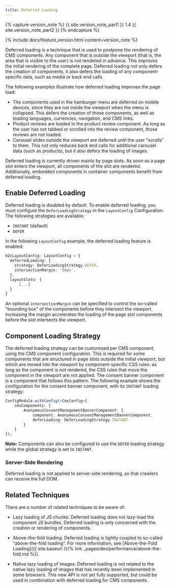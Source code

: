 ```yaml
---
title: Deferred Loading
---
```


{% capture version_note %}
{{ site.version_note_part1 }} 1.4 {{ site.version_note_part2 }}
{% endcapture %}

{% include docs/feature_version.html content=version_note %}

Deferred loading is a technique that is used to postpone the rendering of CMS components. Any component that is outside the viewport (that is, the area that is visible to the user) is not rendered in advance. This improves the initial rendering of the complete page. Deferred loading not only defers the creation of components, it also defers the loading of any component-specific data, such as media or back end calls.

The following examples illustrate how deferred loading improves the page load:

- The components used in the hamburger menu are deferred on mobile devices, since they are not inside the viewport when the menu is collapsed. This defers the creation of those components, as well as loading languages, currencies, navigation, and CMS links.
- Product reviews are loaded in the product review component. As long as the user has not tabbed or scrolled into the review component, those reviews are not loaded.
- Carousel slides outside the viewport are deferred until the user "scrolls" to them. This not only reduces back end calls for additional carousel data (such as products), but it also defers the loading of images.

Deferred loading is currently driven mainly by page slots. As soon as a page slot enters the viewport, all components of the slot are rendered. Additionally, embedded components in container components benefit from deferred loading.

## Enable Deferred Loading

Deferred loading is disabled by default. To enable deferred loading, you must configure the `DeferLoadingStrategy` in the `LayoutConfig` Configuration. The following strategies are available:

- `INSTANT` (default)
- `DEFER`

In the following `LayoutConfig` example, the deferred loading feature is enabled:

```typescript
b2cLayoutConfig: LayoutConfig = {
  deferredLoading: {
    strategy: DeferLoadingStrategy.DEFER,
    intersectionMargin: '50px',
  },
  layoutSlots: {
      [...]
  }
}
```

An optional `intersectionMargin` can be specified to control the so-called "bounding box" of the components before they intersect the viewport. Increasing the margin accelerates the loading of the page slot components before the slot intersects the viewport.

## Component Loading Strategy

The deferred loading strategy can be customized per CMS component, using the CMS component configuration. This is required for some components that are structured in page slots outside the initial viewport, but which are moved into the viewport by component-specific CSS rules: as long as the component is not rendered, the CSS rules that move the component in the viewport are not applied. The consent banner component is a component that follows this pattern. The following example shows the configuration for the consent banner component, with its `INSTANT` loading strategy:

```typescript
ConfigModule.withConfig(<CmsConfig>{
    cmsComponents: {
        AnonymousConsentManagementBannerComponent: {
            component: AnonymousConsentManagementBannerComponent,
            deferLoading: DeferLoadingStrategy.INSTANT
        }
    }
});
```

**Note:** Components can also be configured to use the `DEFER` loading strategy while the global strategy is set to `INSTANT`.

### Server-Side Rendering

Deferred loading is not applied to server-side rendering, so that crawlers can receive the full DOM.

## Related Techniques

There are a number of related techniques to be aware of:

- Lazy loading of JS chunks: Deferred loading does not lazy-load the component JS bundles. Deferred loading is only concerned with the creation or rendering of components.

- Above-the-fold loading: Deferred loading is tightly coupled to so-called "above-the-fold loading". For more information, see [Above-the-Fold Loading]({{ site.baseurl }}{% link _pages/dev/performance/above-the-fold.md %}).

- Native lazy loading of images: Deferred loading is not related to the native lazy loading of images that has recently been implemented in some browsers. This new API is not yet fully supported, but could be used in combination with deferred loading for CMS components.
